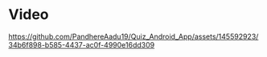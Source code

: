 # Video

https://github.com/PandhereAadu19/Quiz_Android_App/assets/145592923/34b6f898-b585-4437-ac0f-4990e16dd309

